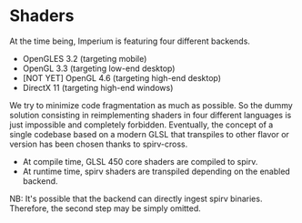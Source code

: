 # Shaders

At the time being, Imperium is featuring four different backends.

* OpenGLES 3.2 (targeting mobile)
* OpenGL 3.3 (targeting low-end desktop)
* [NOT YET] OpenGL 4.6 (targeting high-end desktop)
* DirectX 11 (targeting high-end windows)

We try to minimize code fragmentation as much as possible. So the dummy solution consisting in reimplementing shaders in
four different languages is just impossible and completely forbidden. Eventually, the concept of a single codebase based
on a modern GLSL that transpiles to other flavor or version has been chosen thanks to spirv-cross.

* At compile time, GLSL 450 core shaders are compiled to spirv.
* At runtime time, spirv shaders are transpiled depending on the enabled backend.

NB: It's possible that the backend can directly ingest spirv binaries. Therefore, the second step may be simply omitted. 